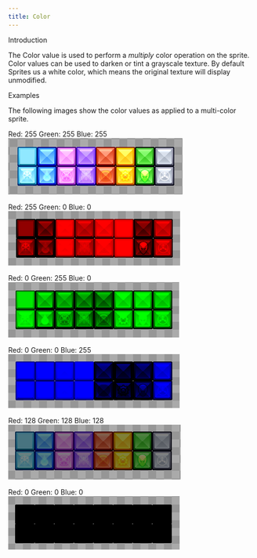 ```yaml
---
title: Color
---
```



Introduction

The Color value is used to perform a _multiply_ color operation on the sprite. Color values can be used to darken or tint a grayscale texture. By default Sprites us a white color, which means the original texture will display unmodified.

Examples

The following images show the color values as applied to a multi-color sprite.

Red: 255
Green: 255
Blue: 255
![](WhiteColorGum.png)


Red: 255
Green: 0
Blue: 0
![](RedColorGum.png)


Red: 0
Green: 255
Blue: 0
![](GreenColorGum.png)


Red: 0
Green: 0
Blue: 255
![](BlueColorGum.png)


Red: 128
Green: 128
Blue: 128
![](DarkColorGum.png)


Red: 0
Green: 0
Blue: 0
![](BlackColorGum.png)
